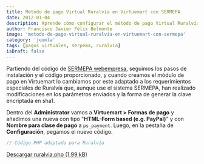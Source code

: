 ```yaml
---
title: Metodo de pago Virtual Ruralvía en Virtuemart con SERMEPA
date: 2012-01-04
description: Aprende cómo configurar el método de pago Virtual Ruralvía en Virtuemart utilizando el sistema SERMEPA, con instrucciones detalladas y código adaptado.
author: Francisco Javier Félix Belmonte
image: 'metodo-de-pago-virtual-ruralvia-en-virtuemart-con-sermepa'
category: 'joomla'
tags: [pagos virtuales, serpema, ruralvía]
isDraft: false
---
```


Partiendo del código de [SERMEPA webempresa](http://www.webempresa.com/blog/item/307-configuracion-de-la-pasarela-de-pago-sermepa-en-virtuemart.html), seguimos los pasos de instalación y el código proporcionado, y cuando creamos el módulo de pago en Virtuemart lo cambiamos por este adaptado a los requerimientos especiales de Ruralvía que, aunque use el sistema SERMEPA, han realizado modificaciones en los parámetros enviados y la forma de generar la clave encriptada en sha1.

Dentro del **Administrator** vamos a **Virtuemart > Formas de pago** y añadimos una nueva con tipo "**HTML-Form based (e.g. PayPal)**" y con **Nombre para clase de pago** a `ps_payment`. Luego, en la pestaña de **Configuración**, pegamos el nuevo código.

```php
// Código PHP adaptado para Ruralvía
```

[Descargar ruralvia.php (1.99 kB)](https://inode64.com)
